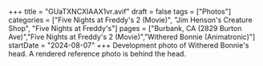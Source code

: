 +++
title = "GUaTXNCXIAAX1vr.avif"
draft = false
tags = ["Photos"]
categories = ["Five Nights at Freddy's 2 (Movie)", "Jim Henson's Creature Shop", "Five Nights at Freddy's"]
pages = ["Burbank, CA (2829 Burton Ave)","Five Nights at Freddy's 2 (Movie)","Withered Bonnie (Animatronic)"]
startDate = "2024-08-07"
+++
Development photo of Withered Bonnie's head. A rendered reference photo is behind the head.

